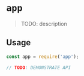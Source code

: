 # `app`

> TODO: description

## Usage

```ts
const app = require('app');

// TODO: DEMONSTRATE API
```
